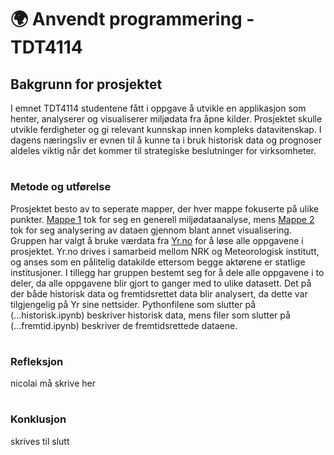 # 🌍 Anvendt programmering - TDT4114

## Bakgrunn for prosjektet
I emnet TDT4114 studentene fått i oppgave å utvikle en applikasjon som henter, analyserer og visualiserer miljødata fra åpne kilder. Prosjektet skulle utvikle ferdigheter og gi relevant kunnskap innen kompleks datavitenskap. I dagens næringsliv er evnen til å kunne ta i bruk historisk data og prognoser aldeles viktig når det kommer til strategiske beslutninger for virksomheter.

#
### Metode og utførelse
Prosjektet besto av to seperate mapper, der hver mappe fokuserte på ulike punkter. [Mappe 1](../Prosjekt-Anvendt-/src/Mappe%201/README.md) tok for seg en generell miljødataanalyse, mens [Mappe 2](../Prosjekt-Anvendt-/src/Mappe%202/README.md) tok for seg analysering av dataen gjennom blant annet visualisering. Gruppen har valgt å bruke værdata fra [Yr.no](https://hjelp.yr.no/hc/no/articles/206550539-Om-Yr) for å løse alle oppgavene i prosjektet. Yr.no drives i samarbeid mellom NRK og Meteorologisk institutt, og anses som en pålitelig datakilde ettersom begge aktørene er statlige institusjoner. I tillegg har gruppen bestemt seg for å dele alle oppgavene i to deler, da alle oppgavene blir gjort to ganger med to ulike datasett. Det på  der både historisk data og fremtidsrettet data blir analysert, da dette var tilgjengelig på Yr sine nettsider. Pythonfilene som slutter på (...historisk.ipynb) beskriver historisk data, mens filer som slutter på (...fremtid.ipynb) beskriver de fremtidsrettede dataene. 


#
### Refleksjon
nicolai må skrive her



#
### Konklusjon
skrives til slutt
